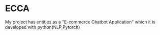 # ECCA
My project has entitles as a "E-commerce Chatbot Application" which it is developed with python(NLP,Pytorch)
